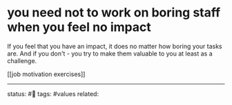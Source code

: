 # you need not to work on boring staff when you feel no impact


If you feel that you have an impact, it does no matter how boring your tasks are.
And if you don't - you try to make them valuable to you at least as a challenge.

[[job motivation exercises]]

---
status: #🌱
tags: #values 
related: 